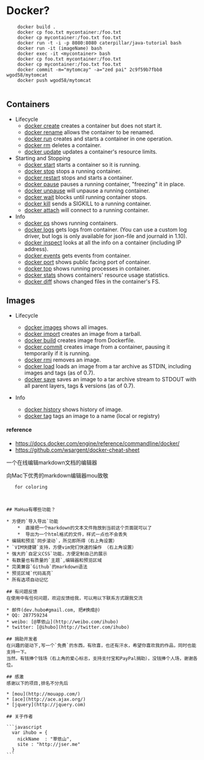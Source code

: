 # Docker?

```
	docker build .
	docker cp foo.txt mycontainer:/foo.txt
	docker cp mycontainer:/foo.txt foo.txt
	docker run -t -i -p 8080:8080 caterpillar/java-tutorial bash
	docker run -it (imageName) bash
	docker exec -it <mycontainer> bash
	docker cp foo.txt mycontainer:/foo.txt
	docker cp mycontainer:/foo.txt foo.txt
	docker commit -m="mytomcay" -a="zed pai" 2c9f59b7fbb8  wgod58/mytomcat
	docker push wgod58/mytomcat
  
```

## Containers
* Lifecycle
  * [docker create]() creates a container but does not start it.
  * [docker rename]() allows the container to be renamed.
  * [docker run]() creates and starts a container in one operation.
  * [docker rm]() deletes a container.
  * [docker update]() updates a container's resource limits.
* Starting and Stopping
  * [docker start]() starts a container so it is running.
  * [docker stop]() stops a running container.
  * [docker restart]() stops and starts a container.
  * [docker pause]() pauses a running container, "freezing" it in place.
  * [docker unpause]() will unpause a running container.
  * [docker wait]() blocks until running container stops.
  * [docker kill]() sends a SIGKILL to a running container.
  * [docker attach]() will connect to a running container.
* Info
  * [docker ps]() shows running containers.
  * [docker logs]() gets logs from container. (You can use a custom log driver, but logs is only available for json-file and journald in 1.10).
  * [docker inspect]() looks at all the info on a container (including IP address).
  * [docker events]() gets events from container.
  * [docker port]() shows public facing port of container.
  * [docker top]() shows running processes in container.
  * [docker stats]() shows containers' resource usage statistics.
  * [docker diff]() shows changed files in the container's FS.

## Images
* Lifecycle
  * [docker images]() shows all images.
  * [docker import]() creates an image from a tarball.
  * [docker build]() creates image from Dockerfile.
  * [docker commit]() creates image from a container, pausing it temporarily if it is running.
  * [docker rmi]() removes an image.
  * [docker load]() loads an image from a tar archive as STDIN, including images and tags (as of 0.7).
  * [docker save]() saves an image to a tar archive stream to STDOUT with all parent layers, tags & versions (as of 0.7).

* Info
  * [docker history]() shows history of image.
  * [docker tag]() tags an image to a name (local or registry)

#### reference
  * https://docs.docker.com/engine/reference/commandline/docker/
  * https://github.com/wsargent/docker-cheat-sheet

一个在线编辑markdown文档的编辑器

向Mac下优秀的markdown编辑器mou致敬
````
   for coloring



## MaHua有哪些功能？

* 方便的`导入导出`功能
    *  直接把一个markdown的文本文件拖放到当前这个页面就可以了
    *  导出为一个html格式的文件，样式一点也不会丢失
* 编辑和预览`同步滚动`，所见即所得（右上角设置）
* `VIM快捷键`支持，方便vim党们快速的操作 （右上角设置）
* 强大的`自定义CSS`功能，方便定制自己的展示
* 有数量也有质量的`主题`,编辑器和预览区域
* 完美兼容`Github`的markdown语法
* 预览区域`代码高亮`
* 所有选项自动记忆

## 有问题反馈
在使用中有任何问题，欢迎反馈给我，可以用以下联系方式跟我交流

* 邮件(dev.hubo#gmail.com, 把#换成@)
* QQ: 287759234
* weibo: [@草依山](http://weibo.com/ihubo)
* twitter: [@ihubo](http://twitter.com/ihubo)

## 捐助开发者
在兴趣的驱动下,写一个`免费`的东西，有欣喜，也还有汗水，希望你喜欢我的作品，同时也能支持一下。
当然，有钱捧个钱场（右上角的爱心标志，支持支付宝和PayPal捐助），没钱捧个人场，谢谢各位。

## 感激
感谢以下的项目,排名不分先后

* [mou](http://mouapp.com/)
* [ace](http://ace.ajax.org/)
* [jquery](http://jquery.com)

## 关于作者

```javascript
  var ihubo = {
    nickName  : "草依山",
    site : "http://jser.me"
  }
```

